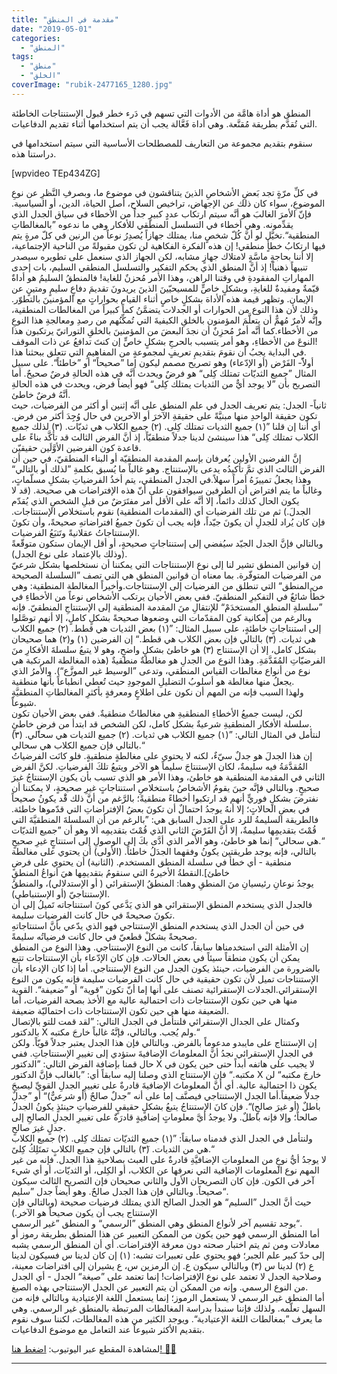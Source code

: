 ```yaml
---
title: "مقدمة في المنطق"
date: "2019-05-01"
categories: 
  - "المنطق"
tags: 
  - "منطق"
  - "الخلق"
coverImage: "rubik-2477165_1280.jpg"
---
```


المنطق هو أداة هامَّة من الأدوات التي تسهم في دَرء خطر قبول الإستنتاجات الخاطئة التي تُقدَّم بطريقة مُقنَّعة. وهي أداة فَعَّالة يجب أن يتم استخدامها أثناء تقديم الدفاعيات.

سنقوم بتقديم مجموعة من التعاريف للمصطلحات الأساسية التي سيتم استخدامها في دراستنا هذه.

\[wpvideo TEp434ZG\]

في كلِّ مرّةٍ تجد بَعضِ الأشخاصِ الذينَ يتناقشون في موضوع ما، وبصرفِ النَّظرِ عن نوعِ الموضوعِ، سواء كان ذلك عن الإجهاض، تراخيص السلاح، أصل الحياة، الدين، أو السياسية. فإنّ الأمرَ الغالبَ هو أنَّه سيتم ارتكاب عددٍ كبيرٍ جداً من الأخطاء في سياق الجدل الذي يقدِّمونه. وهي أخطاء في التسلسل المنطقي للأفكار وهي ما ندعوه ”بالمغالطاتِ المنطقية“.تخيَّل لو أنَّ كُلّ شخصٍ منا، يمتلك جهازاً يُصدِرُ نوعاً من الرنين في كلّ مرةٍ يتم فيها ارتكابُ خطأٍ منطقي! إن هذه الفكرة الفكاهية لن تكون مقبولةً من الناحية الإجتماعية، إلا أننا بحاجةٍ ماسَّةٍ لامتلاك جهازٍ مشابه، لكن الجهاز الذي سنعمل على تطويره سيصدر تنبيهاً ذهنياً! إذ أنَّ المنطق الذي يحكم التفكير والتسلسل المنطقي السليم، بات إحدى المهاراتِ المفقودةِ في وقتنا الراهن، وهذا الأمر مُحزنٌ للغاية! فالمنطقُ السليمُ هو أداةٌ قيّمةٌ ومفيدةٌ للغايةِ، وبشكلٍ خاصٍّ للمسيحيّينَ الذينَ يريدونَ تقديمَ دفاعٍ سليمٍ ومتينٍ عن الإيمان. وتظهر قيمة هذه الأداة بشكلٍ خاصٍ أثناء القيام بحواراتٍ مع المؤمنينَ بالتطوّر. وذلك لأن هذا النوع من الحوارات أو الجدلات يتضمَّنُ كماً كبيراً من المغالطات المنطقية، وإنَّه لأمرٌ مُهمٌّ أن يتعلَّمَ المؤمنون بالخلقِ الكيفيةَ التي تُمكِّنُهم من رصدِ ومعالجةِ هذا النوعِ من الأخطاء.كما أنَّه أمرٌ مُحزِنٌ أن نجدَ البعضَ من المؤمنينَ بالخلقِ التوراتيّ يرتكبون هذا النوعَ من الأخطاءِ، وهو أمر يتسبب بالحرجِ بشكلٍ خاصٍّ إن كنتَ تدافعُ عن ذات الموقف!  
في البداية يجبُ أن نقومَ بتقديمِ تعريفٍ لمجموعةٍ من المفاهيمِ التي تتعلق ببحثنا هذا.  
أولاًً- الفَرْض (أو الإدّعاء) وهو تصريح مصمم ليكون إما ”صحيحاً“ أو ”خاطئاً“. على سبيل المثال ”جميع الثديّات تمتلك كِلى“ هو فرضٌ ويحدث أنَّه في هذه الحالةِ فرضٌ صحيحٌ. أما التصريح بأن ”لا يوجد أيٌّ من الثديات يمتلك كِلى“ فهو أيضاً فرض، ويحدث في هذه الحالةِ أنَّهُ فرضٌ خاطئ.  
ثانياً- الجدل: يتم تعريف الجدل في علم المنطق على أنَّه إثنين أو أكثر من الفرضيات، حيث تكون حقيقة الواحدِ منها مبنيَّةً على حقيقةِ الآخرَ أو الآخرين في حال وُجِدَ أكثر من فرض. أي أننا إن قلنا ”(١) جميع الثديات تمتلك كِلى. (٢) جميع الكلاب هي ثديّات. (٣) لذلك جميع الكلاب تمتلك كِلى“ هذا سينشئ لدينا جدلاً منطقيّاً، إذ أنَّ الفرض الثالث قد تأكَّد بناءً على قاعدة كون الفرضين الأوَّلَين حقيقيّن.  
إنَّ الفرضين الأولين يُعرفان بإسم المقدمة المنطقيّة أو البناء المنطقيّ، في حين أن الفرض الثالث الذي تمَّ تأكيدُه يدعى بالإستنتاج. وهو غالباً ما يُسبق بكلمةِ ”لذلك أو بالتالي“ وهذا يجعلُ تمييزَهُ أمراً سهلاً.في الجدل المنطقي، يتم أخذُ الفرضياتِ بشكلِ مسلّماتٍ، وغالباً ما يتم افتراض أن الطرفين سيوافقون على أنّ هذه الإفتراضات هي صحيحة. (قد لا يكون الحال كذلك دائماً، إلا أنَّه على الأقل أمر مفتَرَضٌ من قبلِ الشخصِ الذي يُقدّم الجدلَ.) ثم من تلك الفرضيات أي (المقدمات المنطقية) نقوم باستخلاص الإستنتاجات. فإن كان يُراد للجدلِ أن يكونَ جيّداً، فإنه يجب أن تكونَ جميعُ افتراضاتهِ صحيحةً، وأن تكونَ الإستنتاجاتُ عقلانيةً وتَتبَعُ الفرضيات.  
وبالتالي فإنَّ الجدل الجيّد سيُفضي إلى إستنتاجاتٍ صحيحةٍ، أو أقل الإيمان ستكون متوقّعةً (وذلك بالإعتماد على نوع الجدل).  
إن قوانين المنطق تشير لنا إلى نوع الإستنتاجات التي يمكننا أن نستخلصها بشكل شرعيّ من الفرضيات المتوفّرة. بما معناه أن قوانين المنطق هي التي تصف ”السلسلة الصحيحة من المنطق“ التي تنطلق من الفرضيات إلى الإستنتاجات.وأخيراً المغالطة المنطقية: وهي خطأٌ شائعٌ في التفكيرِ المنطقيّ. ففي بعض الأحيان يرتكب الأشخاص نوعاً من الأخطاءِ في ”سلسلةِ المنطقِ المستخدَمْ“ للإنتقالِ منَ المقدمة المنطقية إلى الإستنتاجِ المنطقيّ. فإنه وبالرغم من إمكانية كون المقدّمات التي وضعوها صحيحةً بشكلٍ كاملٍ، إلا أنهم توصَّلوا إلى استنتاجاتٍ خاطئةٍ، على سبيل المثال: ”(١) بعض الثديات هي قطط. (٢) جميع الكلاب هي ثديات. (٣) بالتالي فإن بعض الكلاب هي قطط.“ إن الفرضين (١) و(٢) هما صحيحان بشكل كامل، إلا أن الإستنتاج (٣) هو خاطئ بشكلٍ واضحٍ، وهو لا يتبعُ سلسلةَ الأفكارِ منَ الفرضيّاتِ المُقَدَّمَةِ. وهذا النوع من الجدلِ هو مغالطةٌ منطقيةٌ (هذه المغالطة المرتكبة هي نوع من أنواع مغالطات القياس المنطقي، وتدعى ”الوسيط غير الموزَّع“). والأمرُ الذي يجعلُ منها مغالطة هو أسلوبُ التضليلِ الموجودِ حيث تُعطي انطباعاً بأنها منطقية.  
ولهذا السبب فإنه من المهم أن نكون على اطلاعٍ ومعرفةٍ بأكثرِ المغالطاتِ المنطقيَّةِ شيوعاً.  
لكن، ليست جميعُ الأخطاءِ المنطقيةِ هي مغالطاتٌ منطقيةٌ. ففي بعض الأحيان تكون سلسلة الأفكار المنطقيةِ شرعيةٌ بشكل كامل، لكن الشخص قد ابتدأ من فرضٍ خاطئٍ.  
لنتأمل في المثال التالي: ”(١) جميع الكلاب هي ثديات. (٢) جميع الثديات هي سحالي. (٣) بالتالي فإن جميع الكلاب هي سحالي.“  
إن هذا الجدلَ هو جدلٌ سيّءٌ، لكنه لا يحتوي على مغالطةٍ منطقيةٍ. فلو كانَت الفرضياتُ المُقدَّمَةُ فيه سليمةٌ، لكان الإستنتاجَ سليماً هو الآخر ويتبعُ تلكَ الفرضياتِ. لكنَّ الفرض الثاني في المقدمة المنطقية هو خاطئ، وهذا الأمر هو الذي تسبب بأن يكون الإستنتاجُ غيرَ صحيحٍ. وبالتالي فإنَّه حينَ يقومُ الأشخاصُ باستخلاصِ استنتاجاتٍ غيرِ صحيحةٍ، لا يمكننا أن نفترضَ بشكلٍ فوريٍّ أنهم قد ارتكبوا أخطاءً منطقيةً؛ بالرَّغم من أنَّ ذلك قَْد يكونُ صحيحاً في بعضِ الحالاتٍ؛ إلا أنهُ يوجدُ احتمالٌ أن تكونَ بعضُ الإفتراضاتِ التي قدّموها خاطئة. فالطريقة السليمةُ للرد على الجدل السابق هي: ”بالرغم من أن السلسلةَ المنطقيَّةَ التي قُمْتَ بتقديمِها سليمةٌ، إلا أنَّ الفَرْضَ الثاني الذي قُمْتَ بتقديمِه ألا وهو أن ”جميع الثديّات هي سحالي“ إنما هو خاطئ، وهو الأمر الذي أدَّى بكَ إلى الوصولِ إلى استنتاجٍ غيرِ صحيحٍ.“  
بالتالي، فإنه يوجد طريقتين يكونُ وفقهما الجدَلُ خاطئاً. (الأولى) أن يحتوي على مغالطة منطقية - أي خطأ في سلسلة المنطق المستخدم. (الثانية) أن يحتوي على فرضٍ خاطئ\].النقطةُ الأخيرةُ التي سنقومُ بتقديمِها هيَ أنواعُ المنطقِ  
يوجدُ نوعانِ رئيسيانِ منَ المنطقِ وهما: المنطقُ الإستقرائي ( أو الإستدلالي)، والمنطقُ الإستنتاجيّ (أو الإستنباطي).  
فالجدل الذي يستخدم المنطق الإستقرائي هو الذي يَدَّعي كونَ استنتاجاته تَميلُ إلى أن تكونَ صحيحةً في حال كانت الفرضيات سليمة.  
في حين أن الجدل الذي يستخدم المنطق الإستنتاجي فهو الذي يدّعي بأنَّ استنتاجاتهِ صحيحةً بشكلْ قطعيّ في حال كانت فرضياتُه سليمةً.  
إن الأمثلة التي استخدمناها سابقاً، كانت من النوع الإستنتاجي. وهذا النوع من المنطق يمكن أن يكون منطقاً سيئاً في بعض الحالات. فإن كان الإدّعاء بأن الإستنتاجات تتبع بالضرورة من الفرضيات، حينئذ يكون الجدل من النوع الإستنتاجي. أما إذا كان الإدعاء بأن الإستنتاجات تميل لأن تكون حقيقية في حال كانت الفرضيات سليمة فإنه يكون من النوع الإستقرائي.الجدلات الإستقرائية تصنف على أنها إما أنّ تكون ”قوية“ أو ”ضعيفة“. القوية منها هي حين تكون الإستنتاجات ذات احتمالية عالية مع الأخذ بصحة الفرضيات، أما الضعيفة منها هي حين تكون الإستنتاجات ذات احتماليّة ضعيفة.  
وكمثال على الجدال الإستقرائي فلنتأمل في الجدل التالي: ”لقد قمت للتو بالإتصال بالدكتور X ولم يُجب. وبالتالي، فإنَّهُ غالباً خارجَ مكتبه.“  
إن الإستنتاج على مايبدو مدعوماً بالفرض. وبالتالي فإن هذا الجدل يعتبر جدلاً قويّاً. ولكن في الجدلِ الإستقرائي نجدُ أنَّ المعلوماتَ الإضافيةَ ستؤدي إلى تغييرِ الإستنتاجاتِ. ففي حال قمنا بإضافة الفرض التالي: ”الدكتور X لا يجيب على هاتفه أبداً حتى حين يكون في مكتبه.“ فإن الإستنتاج الذي وصلنا إليه سابقاً أي: ”بالغالب فإنَّ الدكتور X خارجَ مكتبه“ لن يكون ذا احتمالية عالية. أي أنَّ المعلوماتَ الإضافيةَ قادرةٌ على تغييرِ الجدلِ القويِّ ليصبحَ جدلاً ضعيفاً.أما الجدل الإستنتاجي فيصنَّف إما على أنه ”جدلٌ صالحٌ (أو شرعيٌّ)“ أو ”جدلٌ باطلٌ (أو غيرَ صالحٍ)“. فإن كانَ الإستنتاجُ يتبعُ بشكلٍ حقيقيٍ للفرضياتِ حينئذٍ يكونُ الجدلُ صالحاً؛ وإلا فإنه باطلٌ. ولا يوجدُ أيَّ معلوماتٍ إضافيةٍ قادرَةٌ على تغييرِ الجدلِ الصالحِ إلى جدلٍ غيرَ صالحٍ.  
ولنتأمل في الجدل الذي قدمناه سابقاً: ”(١) جميع الثديّات تمتلك كِلى. (٢) جميع الكلاب هي من الثديات. (٣َ) بالتالي فإن جميع الكلابٍ تمتَلِكُ كِلىً.“  
لا يوجدُ أيُّ نوعٍ من المعلوماتِ الإضافيَّةِ قادرةٌ على العبث بصلاحيةِ هذا الجدل. فإنه من غير المهم نوع المعلومات الإضافية التي نعرفها عن الكلاب، أو الكِلى، أو الثديّات، أو أي شيء آخر في الكون. فإن كان التصريحان الأول والثاني صحيحان فإن التصريح الثالث سيكون صحيحاً. وبالتالي فإن هذا الجدل صالحٌ. وهو أيضاً جدل ”سليم“.  
حيث أنَّ الجدل ”السليم“ هو الجدل الصالح الذي يمتلك فرضيات صحيحة (وبالتالي فإن الإستنتاج يجب أن يكون صحيحاً هو الآخر.)  
يوجد تقسيم آخر لأنواع المنطق وهي المنطق ”الرسمي“ و المنطق ”غير الرسمي“.  
أما المنطق الرسمي فهو حين يكون من الممكن التعبير عن هذا المنطق بطريقة رموز أو معادلات ومن ثم يتم اختبار صحته دون معرفة الإفتراضات. أي أن المنطق الرسمي يشبه إلى حدّ كبير علم الجبر؛ فهو يحتوي على تعبيرات تشبه: (١) إن كان لدينا س فسيكون لدينا ع (٢) لدينا س (٣) وبالتالي سيكون ع. إن الرمزين س، ع يشيران إلى افتراضات معينة، وصلاحية الجدل لا تعتمد على نوع الإفتراضات! إنما تعتمد على ”صيغة“ الجدل - أي الجدل من النوع الرسمي. وإنه من الممكن أن يتم التعبير عن الجدل الإستنتاجي بهذه الصيغ.  
أما المنطق غير الرسمي لا يستعمل الرموز؛ إنما يستعمل اللغة الإعتيادية وبالتالي فإنه من السهل تعلّمه. ولذلك فإننا سنبدأ بدراسة المغالطات المرتبطة بالمنطق غير الرسمي. وهي ما يعرف ”بمغالطات اللغة الإعتيادية“. ويوجد الكثير من هذه المغالطات، لكننا سوف نقوم بتقديم الأكثر شيوعاً عند التعامل مع موضوع الدفاعيات.

لمشاهدة المقطع عبر اليوتيوب: [اضغط هنا! 👍🏼](https://youtu.be/20JXnSoyCFE)

* * *
